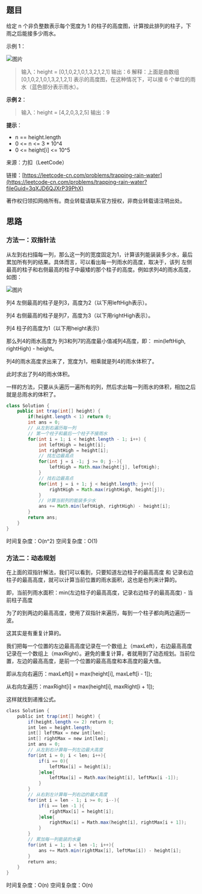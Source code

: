 ## 题目

给定 n 个非负整数表示每个宽度为 1 的柱子的高度图，计算按此排列的柱子，下雨之后能接多少雨水。

示例 1：

![图片](https://uploader.shimo.im/f/PqlL6HmZdJRILlII.png!thumbnail?fileGuid=3qXJD6QJXrP39PhX)

>输入：height = [0,1,0,2,1,0,1,3,2,1,2,1]
>输出：6
>解释：上面是由数组 [0,1,0,2,1,0,1,3,2,1,2,1] 表示的高度图，在这种情况下，可以接 6 个单位的雨水（蓝色部分表示雨水）。

**示例 2**：

>输入：height = [4,2,0,3,2,5]
>输出：9

**提示**：

* n == height.length
* 0 <= n <= 3 * 10^4
* 0 <= height[i] <= 10^5

来源：力扣（LeetCode）

链接：[https://leetcode-cn.com/problems/trapping-rain-water](https://leetcode-cn.com/problems/trapping-rain-water?fileGuid=3qXJD6QJXrP39PhX)

著作权归领扣网络所有。商业转载请联系官方授权，非商业转载请注明出处。

## 思路

### 方法一：双指针法

从左到右扫描每一列，那么这一列的宽度固定为1，计算该列能装装多少水，最后累加所有列的结果。具体而言，可以看出每一列雨水的高度，取决于，该列 左侧最高的柱子和右侧最高的柱子中最矮的那个柱子的高度。例如求列4的雨水高度，如图：

![图片](https://uploader.shimo.im/f/4O7ev9hzX35UDwgb.png!thumbnail?fileGuid=3qXJD6QJXrP39PhX)

列4 左侧最高的柱子是列3，高度为2（以下用leftHigh表示）。

列4 右侧最高的柱子是列7，高度为3（以下用rightHigh表示）。

列4 柱子的高度为1（以下用height表示）

那么列4的雨水高度为 列3和列7的高度最小值减列4高度，即： min(leftHigh, rightHigh) - height。

列4的雨水高度求出来了，宽度为1，相乘就是列4的雨水体积了。

此时求出了列4的雨水体积。

一样的方法，只要从头遍历一遍所有的列，然后求出每一列雨水的体积，相加之后就是总雨水的体积了。

```java
class Solution {
    public int trap(int[] height) {
        if(height.length < 1) return 0;
        int ans = 0;
        // 从左到右遍历每一列
        // 第一个柱子和最后一个柱子不接雨水
        for(int i = 1; i < height.length - 1; i++) {
            int leftHigh = height[i];
            int rightHigh = height[i];
            // 找左边最高点
            for(int j = i -1; j >= 0; j--){
                leftHigh = Math.max(height[j], leftHigh);
            }
            // 找右边最高点
            for(int j = i + 1; j < height.length; j++){
                rightHigh = Math.max(rightHigh, height[j]);
            }
            // 计算当前列的能装多少水
            ans += Math.min(leftHigh, rightHigh) - height[i];
        }
        return ans;
    }
}
```
时间复杂度：O(n^2)
空间复杂度：O(1)

### 方法二：动态规划

在上面的双指针解法，我们可以看到，只要知道左边柱子的最高高度 和 记录右边柱子的最高高度，就可以计算当前位置的雨水面积，这也是也列来计算的。

即，当前列雨水面积：min(左边柱子的最高高度，记录右边柱子的最高高度) - 当前柱子高度

为了的到两边的最高高度，使用了双指针来遍历，每到一个柱子都向两边遍历一波。

这其实是有重复计算的。

我们把每一个位置的左边最高高度记录在一个数组上（maxLeft），右边最高高度记录在一个数组上（maxRight）。避免的重复计算，者就用到了动态规划。当前位置，左边的最高高度，是前一个位置的最高高度和本高度的最大值。

即从左向右遍历：maxLeft[i] = max(height[i], maxLeft[i - 1]);

从右向左遍历：maxRight[i] = max(height[i], maxRight[i + 1]);

这样就找到递推公式。

```java
class Solution {
    public int trap(int[] height) {
        if(height.length <= 2) return 0;
        int len = height.length;
        int[] leftMax = new int[len];
        int[] rightMax = new int[len];
        int ans = 0;
        // 从左到右计算每一列左边最大高度
        for(int i = 0; i < len; i++){
            if(i == 0){
                leftMax[i] = height[i];
            }else{
                leftMax[i] = Math.max(height[i], leftMax[i -1]);
            }
        }
        // 从右到左计算每一列右边的最大高度
        for(int i = len - 1; i >= 0; i--){
            if(i == len -1 ){
                rightMax[i] = height[i];
            }else{
                rightMax[i] = Math.max(height[i], rightMax[i + 1]);
            }
        }
        // 累加每一列能装的水量
        for(int i = 1; i < len -1; i++){
            ans += Math.min(rightMax[i], leftMax[i]) - height[i];
        }
        return ans;
    }
}
```
时间复杂度：O(n)
空间复杂度：O(n)

